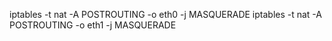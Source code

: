 iptables -t nat -A POSTROUTING -o eth0 -j MASQUERADE
iptables -t nat -A POSTROUTING -o eth1 -j MASQUERADE
